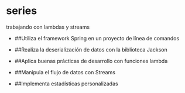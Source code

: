# series
trabajando con lambdas y streams
<ul>
<li><p>##Utiliza el framework Spring en un proyecto de línea de comandos</p></li>
<li><p>##Realiza la deserialización de datos con la biblioteca Jackson</p></li>
<li><p>##Aplica buenas prácticas de desarrollo con funciones lambda</p></li>
<li><p>##Manipula el flujo de datos con Streams</p></li>
<li><p>##Implementa estadísticas personalizadas</p></li>
</ul>
